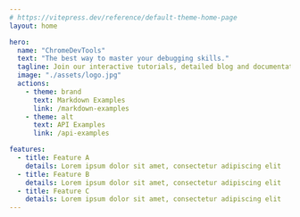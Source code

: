 ```yaml
---
# https://vitepress.dev/reference/default-theme-home-page
layout: home

hero:
  name: "ChromeDevTools"
  text: "The best way to master your debugging skills."
  tagline: Join our interactive tutorials, detailed blog and documentation to level up your javascript debugging skills.
  image: "./assets/logo.jpg"
  actions:
    - theme: brand
      text: Markdown Examples
      link: /markdown-examples
    - theme: alt
      text: API Examples
      link: /api-examples

features:
  - title: Feature A
    details: Lorem ipsum dolor sit amet, consectetur adipiscing elit
  - title: Feature B
    details: Lorem ipsum dolor sit amet, consectetur adipiscing elit
  - title: Feature C
    details: Lorem ipsum dolor sit amet, consectetur adipiscing elit
---
```


